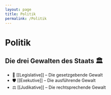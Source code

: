 ```yaml
---
layout: page
title: Politik
permalink: /Politik
---
```


# Politik

## Die drei Gewalten des Staats 🏛️

- 📜 [[Legislative]] – Die gesetzgebende Gewalt  
- 🛡️ [[Exekutive]] – Die ausführende Gewalt  
- ⚖️ [[Judikative]] – Die rechtsprechende Gewalt

<!--
<strong>Zuletzt aktualisierte Notizen</strong>
<ul>
  {% assign recent_notes = site.notes 
    | where_exp: "note", "note.path contains '/Politik/'"
    | sort: "last_modified_at_timestamp" 
    | reverse %}
  {% for note in recent_notes %}
    <li>
      {{ note.last_modified_at | date: "%d.%m.%Y" }} — 
      <a class="internal-link" href="{{ site.baseurl }}{{ note.url }}">{{ note.title }}</a>
    </li>
  {% endfor %}
</ul>
-->